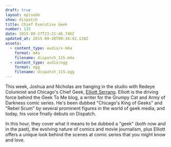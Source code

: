 ```yaml
---
draft: true
layout: episode
show: dispatch
title: Chief Executive Geek
number: 115
date: 2015-09-27T23:21:46.746Z
updated_at: 2015-09-28T00:34:42.134Z
assets:
  - content_type: audio/x-m4a
    format: m4a
    filename: dispatch_115.m4a
  - content_type: audio/ogg
    format: ogg
    filename: dispatch_115.ogg
---
```

This week, Joshua and Nicholas are hanging in the studio with Redeye Columnist and Chicago's Chief Geek, [Elliott Serrano](http://geektome.net). Elliott is the driving force behind the Geek To Me blog, a writer for the Grumpy Cat and Army of Darkness comic series. He's been dubbed "Chicago's King of Geeks" and "Rebel Scum" by several prominent figures in the world of geek media, and today, his voice finally debuts on Dispatch.

In this hour, they cover what it means to be dubbed a "geek" (both now and in the past), the evolving nature of comics and movie journalism, plus Elliott offers a unique look behind the scenes at comic series that you might know and love.